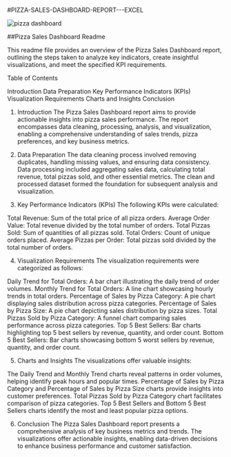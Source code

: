 #PIZZA-SALES-DASHBOARD-REPORT---EXCEL

![pizza dashboard](https://github.com/dimpal-singh/PIZZA-SALES-DASHBOARD-REPORT---EXCEL/assets/132731703/0cadf6b7-12a2-42b8-8150-dd6706610222)

##Pizza Sales Dashboard Readme

This readme file provides an overview of the Pizza Sales Dashboard report, outlining the steps taken to analyze key indicators, create insightful visualizations, and meet the specified KPI requirements.

 Table of Contents

Introduction
Data Preparation
Key Performance Indicators (KPIs)
Visualization Requirements
Charts and Insights
Conclusion
 1. Introduction The Pizza Sales Dashboard report aims to provide actionable insights into pizza sales performance. The report encompasses data cleaning, processing, analysis, and visualization, enabling a comprehensive understanding of sales trends, pizza preferences, and key business metrics.

 2. Data Preparation The data cleaning process involved removing duplicates, handling missing values, and ensuring data consistency. Data processing included aggregating sales data, calculating total revenue, total pizzas sold, and other essential metrics. The clean and processed dataset formed the foundation for subsequent analysis and visualization.

3. Key Performance Indicators (KPIs) The following KPIs were calculated:

Total Revenue: Sum of the total price of all pizza orders.
Average Order Value: Total revenue divided by the total number of orders.
Total Pizzas Sold: Sum of quantities of all pizzas sold.
Total Orders: Count of unique orders placed.
Average Pizzas per Order: Total pizzas sold divided by the total number of orders. 

4. Visualization Requirements The visualization requirements were categorized as follows:

Daily Trend for Total Orders: A bar chart illustrating the daily trend of order volumes.
Monthly Trend for Total Orders: A line chart showcasing hourly trends in total orders.
Percentage of Sales by Pizza Category: A pie chart displaying sales distribution across pizza categories.
Percentage of Sales by Pizza Size: A pie chart depicting sales distribution by pizza sizes.
Total Pizzas Sold by Pizza Category: A funnel chart comparing sales performance across pizza categories.
Top 5 Best Sellers: Bar charts highlighting top 5 best sellers by revenue, quantity, and order count.
Bottom 5 Best Sellers: Bar charts showcasing bottom 5 worst sellers by revenue, quantity, and order count.

 5. Charts and Insights The visualizations offer valuable insights:

The Daily Trend and Monthly Trend charts reveal patterns in order volumes, helping identify peak hours and popular times.
Percentage of Sales by Pizza Category and Percentage of Sales by Pizza Size charts provide insights into customer preferences.
Total Pizzas Sold by Pizza Category chart facilitates comparison of pizza categories.
Top 5 Best Sellers and Bottom 5 Best Sellers charts identify the most and least popular pizza options.

6. Conclusion The Pizza Sales Dashboard report presents a comprehensive analysis of key business metrics and trends. The visualizations offer actionable insights, enabling data-driven decisions to enhance business performance and customer satisfaction.
